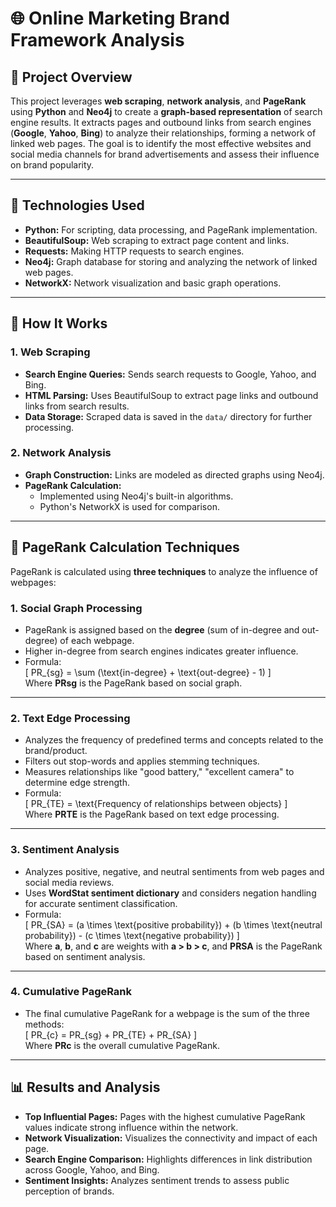 # 🌐 Online Marketing Brand Framework Analysis  

## 📌 Project Overview  
This project leverages **web scraping**, **network analysis**, and **PageRank** using **Python** and **Neo4j** to create a **graph-based representation** of search engine results. It extracts pages and outbound links from search engines (**Google**, **Yahoo**, **Bing**) to analyze their relationships, forming a network of linked web pages. The goal is to identify the most effective websites and social media channels for brand advertisements and assess their influence on brand popularity.  

---

## 🔧 Technologies Used  
- **Python:** For scripting, data processing, and PageRank implementation.  
- **BeautifulSoup:** Web scraping to extract page content and links.  
- **Requests:** Making HTTP requests to search engines.  
- **Neo4j:** Graph database for storing and analyzing the network of linked web pages.  
- **NetworkX:** Network visualization and basic graph operations.  

---

## 🔎 How It Works  
### 1. Web Scraping  
- **Search Engine Queries:** Sends search requests to Google, Yahoo, and Bing.  
- **HTML Parsing:** Uses BeautifulSoup to extract page links and outbound links from search results.  
- **Data Storage:** Scraped data is saved in the `data/` directory for further processing.  

### 2. Network Analysis  
- **Graph Construction:** Links are modeled as directed graphs using Neo4j.  
- **PageRank Calculation:**  
  - Implemented using Neo4j's built-in algorithms.  
  - Python's NetworkX is used for comparison.  

---

## 🧠 PageRank Calculation Techniques  
PageRank is calculated using **three techniques** to analyze the influence of webpages:  

### 1. Social Graph Processing  
- PageRank is assigned based on the **degree** (sum of in-degree and out-degree) of each webpage.  
- Higher in-degree from search engines indicates greater influence.  
- Formula:  
  \[
  PR_{sg} = \sum (\text{in-degree} + \text{out-degree} - 1)
  \]  
  Where **PRsg** is the PageRank based on social graph.  

---

### 2. Text Edge Processing  
- Analyzes the frequency of predefined terms and concepts related to the brand/product.  
- Filters out stop-words and applies stemming techniques.  
- Measures relationships like "good battery," "excellent camera" to determine edge strength.  
- Formula:  
  \[
  PR_{TE} = \text{Frequency of relationships between objects}
  \]  
  Where **PRTE** is the PageRank based on text edge processing.  

---

### 3. Sentiment Analysis  
- Analyzes positive, negative, and neutral sentiments from web pages and social media reviews.  
- Uses **WordStat sentiment dictionary** and considers negation handling for accurate sentiment classification.  
- Formula:  
  \[
  PR_{SA} = (a \times \text{positive probability}) + (b \times \text{neutral probability}) - (c \times \text{negative probability})
  \]  
  Where **a**, **b**, and **c** are weights with **a > b > c**, and **PRSA** is the PageRank based on sentiment analysis.  

---

### 4. Cumulative PageRank  
- The final cumulative PageRank for a webpage is the sum of the three methods:  
  \[
  PR_{c} = PR_{sg} + PR_{TE} + PR_{SA}
  \]  
  Where **PRc** is the overall cumulative PageRank.  

---

## 📊 Results and Analysis
- **Top Influential Pages:** Pages with the highest cumulative PageRank values indicate strong influence within the network.
- **Network Visualization:** Visualizes the connectivity and impact of each page.
- **Search Engine Comparison:** Highlights differences in link distribution across Google, Yahoo, and Bing.
- **Sentiment Insights:** Analyzes sentiment trends to assess public perception of brands.
